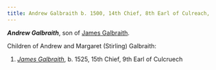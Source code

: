 ```yaml
---
title: Andrew Galbraith b. 1500, 14th Chief, 8th Earl of Culreach, 
---
```


***Andrew Galbraith***, son of [James Galbraith](galbraith-james-1455.md).

Children of Andrew and Margaret (Stirling) Galbraith:

1. [*James Galbraith*](galbraith-james-1525.md), b. 1525, 15th Chief, 9th Earl of Culcruech

